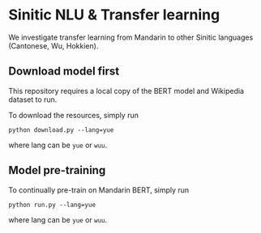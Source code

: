 # Sinitic NLU & Transfer learning

We investigate transfer learning from Mandarin to other Sinitic languages (Cantonese, Wu, Hokkien).

## Download model first

This repository requires a local copy of the BERT model and Wikipedia dataset to run.

To download the resources, simply run

```angular2html
python download.py --lang=yue
```
where lang can be `yue` or `wuu`.

## Model pre-training

To continually pre-train on Mandarin BERT, simply run

```angular2html
python run.py --lang=yue
```
where lang can be `yue` or `wuu`.
